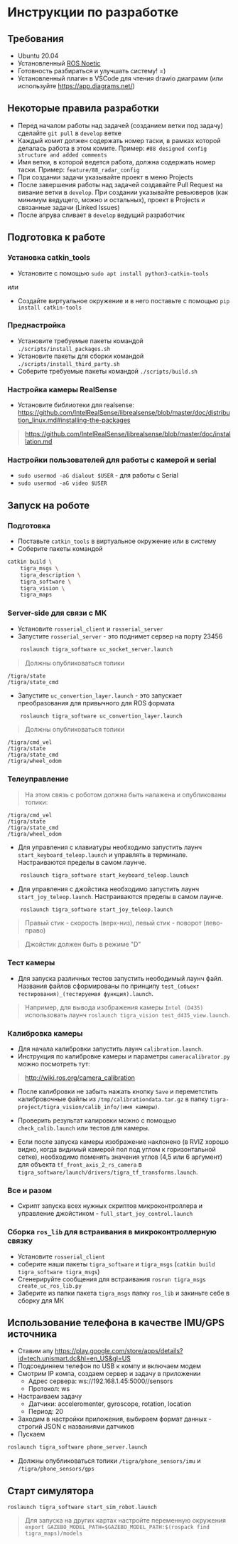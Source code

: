 # Инструкции по разработке

## Требования

- Ubuntu 20.04
- Установленный [ROS Noetic](http://wiki.ros.org/noetic/Installation)
- Готовность разбираться и улучшать систему! =)
- Установленный плагин в VSCode для чтения drawio диаграмм (или используйте https://app.diagrams.net/)

## Некоторые правила разработки

- Перед началом работы над задачей (созданием ветки под задачу) сделайте `git pull` в `develop` ветке
- Каждый комит должен содержать номер таски, в рамках которой делалась работа в этом комите. Пример: `#88 designed config structure and added comments`
- Имя ветки, в которой ведется работа, должна содержать номер таски. Пример: `feature/88_radar_config`
- При создании задачи указывайте проект в меню Projects
- После завершения работы над задачей создавайте Pull Request на вивание ветки в `develop`. При создании указывайте ревьюверов (как минимум ведущего, можно и остальных), проект в Projects и связанные задачи (Linked Issues)
- После апрува сливает в `develop` ведущий разработчик


## Подготовка к работе

### Установка catkin_tools

- Установите с помощью `sudo apt install python3-catkin-tools`

или

- Создайте виртуальное окружение и в него поставьте с помощью `pip install catkin-tools`

### Преднастройка

- Установите требуемые пакеты командой `./scripts/install_packages.sh`
- Установите пакеты для сборки командой `./scripts/install_third_party.sh`
- Соберите требуемые пакеты командой `./scripts/build.sh`

### Настройка камеры RealSense

- Установите библиотеки для realsense: https://github.com/IntelRealSense/librealsense/blob/master/doc/distribution_linux.md#installing-the-packages
> https://github.com/IntelRealSense/librealsense/blob/master/doc/installation.md

### Настройки пользователей для работы с камерой и serial

- `sudo usermod -aG dialout $USER` - для работы с Serial
- `sudo usermod -aG video $USER`


## Запуск на роботе

### Подготовка

- Поставьте `catkin_tools` в виртуальное окружение или в систему
- Соберите пакеты командой
```bash
catkin build \
    tigra_msgs \
    tigra_description \
    tigra_software \
    tigra_vision \
    tigra_maps
```

### Server-side для связи с МК

- Установите `rosserial_client` и `rosserial_server`
- Запустите `rosserial_server` - это поднимет сервер на порту 23456
```bash
    roslaunch tigra_software uc_socket_server.launch
```
> Должны опубликоваться топики
```
/tigra/state
/tigra/state_cmd
```

- Запустите `uc_convertion_layer.launch` - это запускает преобразования для привычного для ROS формата
```bash
    roslaunch tigra_software uc_convertion_layer.launch
```
> Должны опубликоваться топики
```
/tigra/cmd_vel
/tigra/state
/tigra/state_cmd
/tigra/wheel_odom
```

### Телеуправление

> На этом связь с роботом должна быть налажена и опубликованы топики:
```
/tigra/cmd_vel
/tigra/state
/tigra/state_cmd
/tigra/wheel_odom
```

- Для управления с клавиатуры необходимо запустить лаунч `start_keyboard_teleop.launch` и управлять в терминале. Настраиваются пределы в самом лаунче.
```bash
    roslaunch tigra_software start_keyboard_teleop.launch
```

- Для управления с джойстика необходимо запустить лаунч `start_joy_teleop.launch`. Настраиваются пределы в самом лаунче.
```bash
    roslaunch tigra_software start_joy_teleop.launch
```

> Правый стик - скорость (верх-низ), левый стик - поворот (лево-право)

> Джойстик должен быть в режиме "D"

### Тест камеры

- Для запуска различных тестов запустить неободимый лаунч файл. Названия файлов сформированы по принципу `test_(объект тестирования)_(тестируемая функция).launch`.

> Например, для вывода изображения камеры `Intel (D435)` использовать лаунч `roslaunch tigra_vision test_d435_view.launch`. 

### Калибровка камеры

- Для начала калибровки запустить лаунч `calibration.launch`.
- Инструкция по калибровке камеры и параметры `cameracalibrator.py` можно посмотреть тут:
> http://wiki.ros.org/camera_calibration
- После калибровки не забыть нажать кнопку `Save` и переметстить калибровочные файлы из `/tmp/calibrationdata.tar.gz` в папку `tigra-project/tigra_vision/calib_info/(имя камеры)`.
- Проверить результат калировки можно с помощью `check_calib.launch` или тестов для камеры.

- Если после запуска камеры изображение наклонено (в RVIZ хорошо видно, когда видимый камерой пол под углом к горизонтальной сетке), необходимо поменять значения углов (4,5 или 6 аргумент) для объекта `tf_front_axis_2_rs_camera` в `tigra_software/launch/drivers/tigra_tf_transforms.launch`.

### Все и разом

- Скрипт запуска всех нужных скриптов микроконтроллера и управление джойстиком - `full_start_joy_control.launch`


### Сборка `ros_lib` для встраивания в микроконтроллерную связку

- Установите `rosserial_client`
- соберите наши пакеты `tigra_software` и `tigra_msgs` (`catkin build tigra_software tigra_msgs`)
- Сгенерируйте сообщения для встраивания `rosrun tigra_msgs create_uc_ros_lib.py`
- Заберите из папки пакета `tigra_msgs` папку `ros_lib` и закиньте себе в сборку для МК

## Использование телефона в качестве IMU/GPS источника

- Ставим апу https://play.google.com/store/apps/details?id=tech.unismart.dc&hl=en_US&gl=US
- Подсоединяем телефон по USB к компу и включаем модем
- Смотрим IP компа, создаем сервер и задачу в приложении
    - Адрес сервера: ws://192.168.1.45:5000//sensors
    - Протокол: ws
- Настраиваем задачу
    - Датчики: acceleromenter, gyroscope, rotation, location
    - Период: 20
- Заходим в настройки приложения, выбираем формат данных - строгий JSON с названиями датчиков
- Пускаем
```bash
roslaunch tigra_software phone_server.launch
```
- Должны опубликоваться топики `/tigra/phone_sensors/imu` и `/tigra/phone_sensors/gps`

## Старт симулятора

`roslaunch tigra_software start_sim_robot.launch`


> Для запуска на других картах настройте переменную окружения `export GAZEBO_MODEL_PATH=$GAZEBO_MODEL_PATH:$(rospack find tigra_maps)/models`

